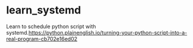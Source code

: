 # learn_systemd
Learn to schedule python script with systemd.https://python.plainenglish.io/turning-your-python-script-into-a-real-program-cb702e16ed02
